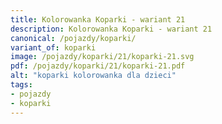 ```yaml
---
title: Kolorowanka Koparki - wariant 21
description: Kolorowanka Koparki - wariant 21
canonical: /pojazdy/koparki/
variant_of: koparki
image: /pojazdy/koparki/21/koparki-21.svg
pdf: /pojazdy/koparki/21/koparki-21.pdf
alt: "koparki kolorowanka dla dzieci"
tags:
- pojazdy
- koparki
---
```

